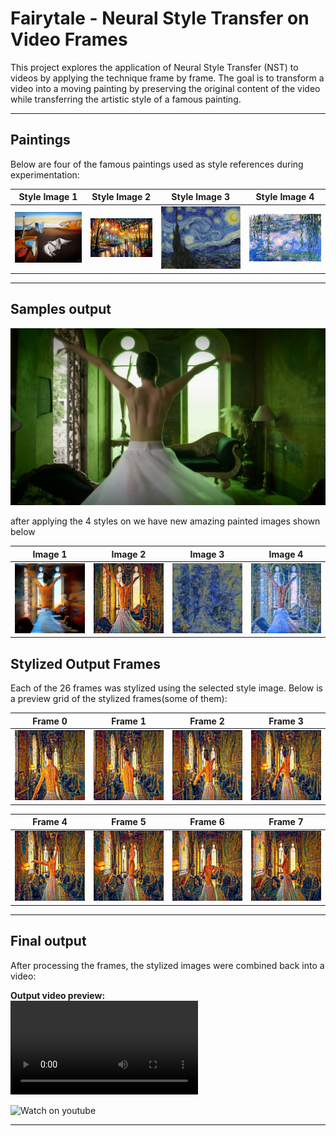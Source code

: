 # Fairytale - Neural Style Transfer on Video Frames 

This project explores the application of Neural Style Transfer (NST) to videos by applying the technique frame by frame. The goal is to transform a video into a moving painting by preserving the original content of the video while transferring the artistic style of a famous painting.

---

## Paintings


Below are four of the famous paintings used as style references during experimentation:

| Style Image 1 | Style Image 2 | Style Image 3 | Style Image 4 |
|---------------|---------------|---------------|---------------|
| ![Style 1](samplesForTest/MemPersistence.jpg) | ![Style 2](samplesForTest/rainRustle.jpg) | ![Style 3](samplesForTest/Starry.jpg) | ![Style 4](samplesForTest/waterLILI.jpg) |

---

## Samples output 

![original image](samplesForTest/frame_0013.jpg)
<br>

after applying the 4 styles on we have new amazing painted images shown below

| Image 1 |  Image 2 |  Image 3 |  Image 4 |
|---------------|---------------|---------------|---------------|
| ![Image 1](samplesForTest/image_MemPersistence.jpg) | ![Image 2](samplesForTest/image_rain_rustle.jpg) | ![Image 3](samplesForTest/image_starry.jpg) | ![Image 4](samplesForTest/image_waterLILI.jpg) |



## Stylized Output Frames

Each of the 26 frames was stylized using the selected style image. Below is a preview grid of the stylized frames(some of them):

| Frame 0 | Frame 1 | Frame 2 | Frame 3 |
|--------|--------|--------|--------|
| ![F0](stylized_frames/stylized_frame_0000.jpg) | ![F1](stylized_frames/stylized_frame_0001.jpg) | ![F2](stylized_frames/stylized_frame_0002.jpg) | ![F3](stylized_frames/stylized_frame_0003.jpg) |

| Frame 4 | Frame 5 | Frame 6 | Frame 7 |
|--------|--------|--------|--------|
| ![F4](stylized_frames/stylized_frame_0004.jpg) | ![F5](stylized_frames/stylized_frame_0005.jpg) | ![F6](stylized_frames/stylized_frame_0006.jpg) | ![F7](stylized_frames/stylized_frame_0007.jpg) |


---

## Final output

After processing the frames, the stylized images were combined back into a video:

**Output video preview:**  
![Final Video](stylized_output.mp4)  

![Watch on youtube](https://youtube.com/shorts/A7FXdvtBR6k?feature=share)

---

